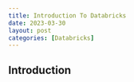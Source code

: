 ```yaml
---
title: Introduction To Databricks
date: 2023-03-30
layout: post
categories: [Databricks]
---
```

## Introduction


